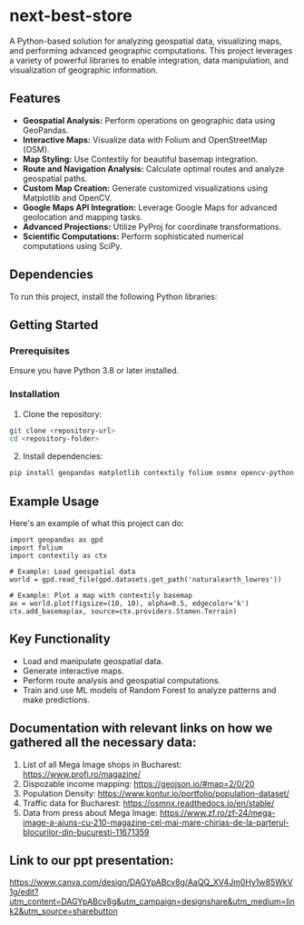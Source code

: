 # next-best-store

A Python-based solution for analyzing geospatial data, visualizing maps, and performing advanced geographic computations. This project leverages a variety of powerful libraries to enable integration, data manipulation, and visualization of geographic information.

## Features
- **Geospatial Analysis:** Perform operations on geographic data using GeoPandas.
- **Interactive Maps:** Visualize data with Folium and OpenStreetMap (OSM).
- **Map Styling:** Use Contextily for beautiful basemap integration.
- **Route and Navigation Analysis:** Calculate optimal routes and analyze geospatial paths.
- **Custom Map Creation:** Generate customized visualizations using Matplotlib and OpenCV.
- **Google Maps API Integration:** Leverage Google Maps for advanced geolocation and mapping tasks.
- **Advanced Projections:** Utilize PyProj for coordinate transformations.
- **Scientific Computations:** Perform sophisticated numerical computations using SciPy.

## Dependencies
To run this project, install the following Python libraries:

## Getting Started

### Prerequisites

Ensure you have Python 3.8 or later installed.

### Installation

1. Clone the repository:

```bash
git clone <repository-url>
cd <repository-folder>
```
2. Install dependencies:
   
```bash
pip install geopandas matplotlib contextily folium osmnx opencv-python googlemaps pyproj scipy
```

## Example Usage
Here's an example of what this project can do:

```
import geopandas as gpd
import folium
import contextily as ctx

# Example: Load geospatial data
world = gpd.read_file(gpd.datasets.get_path('naturalearth_lowres'))

# Example: Plot a map with contextily basemap
ax = world.plot(figsize=(10, 10), alpha=0.5, edgecolor='k')
ctx.add_basemap(ax, source=ctx.providers.Stamen.Terrain)
```

## Key Functionality

- Load and manipulate geospatial data.
- Generate interactive maps.
- Perform route analysis and geospatial computations.
- Train and use ML models of Random Forest to analyze patterns and make predictions.

## Documentation with relevant links on how we gathered all the necessary data:

1) List of all Mega Image shops in Bucharest: https://www.profi.ro/magazine/
2) Dispozable income mapping: https://geojson.io/#map=2/0/20
3) Population Density: https://www.kontur.io/portfolio/population-dataset/
4) Traffic data for Bucharest: https://osmnx.readthedocs.io/en/stable/
5) Data from press about Mega Image: https://www.zf.ro/zf-24/mega-image-a-ajuns-cu-210-magazine-cel-mai-mare-chirias-de-la-parterul-blocurilor-din-bucuresti-11671359

## Link to our ppt presentation:

https://www.canva.com/design/DAGYpABcv8g/AaQQ_XV4Jm0Hy1w85WkV1g/edit?utm_content=DAGYpABcv8g&utm_campaign=designshare&utm_medium=link2&utm_source=sharebutton
